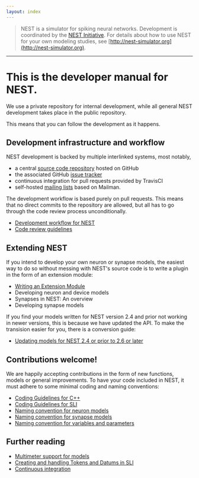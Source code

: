```yaml
---
layout: index
---
```


> NEST is a simulator for spiking neural networks. Development is
  coordinated by the [NEST Initiative](http://nest-initiative.org). For
  details about how to use NEST for your own modeling studies, see
  [http://nest-simulator.org](http://nest-simulator.org).

<hr>

# This is the developer manual for NEST.

We use a private repository for internal development, while all
general NEST development takes place in the public repository.

This means that you can follow the development as it happens.

## Development infrastructure and workflow

NEST development is backed by multiple interlinked systems, most
notably,

* a central [source code repository](https://github.com/nest/nest-simulator) hosted on GitHub
* the associated GitHub [issue tracker](https://github.com/nest/nest-simulator/issues)
* continuous integration for pull requests provided by TravisCI
* self-hosted [mailing lists](http://www.nest-simulator.org/community/) based on Mailman.

The development workflow is based purely on pull requests. This means
that no direct commits to the repository are allowed, but all has to
go through the code review process unconditionally.

* [Development workflow for NEST](development_workflow)  
* [Code review guidelines](code_review_guidelines)  

## Extending NEST

If you intend to develop your own neuron or synapse models, the
easiest way to do so without messing with NEST's source code is to
write a plugin in the form of an extension module:

* [Writing an Extension Module](extension_modules)
* Developing neuron and device models
* Synapses in NEST: An overview
* Developing synapse models

If you find your models written for NEST version 2.4 and prior not
working in newer versions, this is because we have updated the API. To
make the transision easier for you, there is a conversion guide:

* [Updating models for NEST 2.4 or prior to 2.6 or later](model_conversion_3g_4g)

## Contributions welcome!

We are happily accepting contributions in the form of new functions,
models or general improvements. To have your code included in NEST, it
must adhere to some minimal coding and naming conventions:

* [Coding Guidelines for C++](coding_guidelines_c++)
* [Coding Guidelines for SLI](coding_guidelines_sli)
* [Naming convention for neuron models](neuron_model_naming)
* [Naming convention for synapse models](synapse_model_naming)
* [Naming convention for variables and parameters](variables_parameters_naming)

## Further reading

* [Multimeter support for models](multimeter_support)
* [Creating and handling Tokens and Datums in SLI](tokens_and_datums)
* [Continuous integration](continuous_integration)

